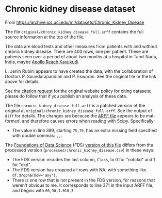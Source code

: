 # Chronic kidney disease dataset

From <https://archive.ics.uci.edu/ml/datasets/Chronic_Kidney_Disease>

The file `original/chronic_kidney_disease_full.arff` contains the full source information at the top of the file.

The data are blood tests and other measures from patients with and without
chronic kidney disease.  There are 400 rows, one per patient.  These are
patients seen over a period of about two months at a hospital in Tamil Nadu,
India, maybe [Apollo Reach
Karaikudi](https://www.purplehealth.com/10765-DrSoundarapandianPS).

L. Jerlin Rubini appears to have created the data, with the collaboration of Doctors P. Soundarapandian and P. Eswaran. See the original file or the link above for details.

See the [citation request](https://archive.ics.uci.edu/ml/citation_policy.html)
for the original website policy for citing datasets; please do follow that if you publish an analysis of these data.

The file `chronic_kidney_disease_full.arff` is a patched version of the
original at `original/chronic_kidney_disease_full.arff`.  See the output of
`diff` for details.  The changes are because the [ARFF
file](https://www.cs.waikato.ac.nz/ml/weka/arff.html) appears to be mal-formed,
and therefore causes errors when reading with Scipy.  Specifically:

* The value in line 399, starting `75,70`, has an extra missing field specified
  with double commas: `,,`.

The [Foundations of Data Science](https://www.inferentialthinking.com) (FDS) [version of this file](https://www.inferentialthinking.com/data/ckd.csv) differs from the processed version (`processed/chronic_kidney_disease.csv`) in these ways:

* The FDS version recodes the last column, `Class`, to 0 for "notckd" and 1 for
  "ckd".
* The FDS version has dropped all rows with NA, with something like
  `df.dropna(how='any')`.
* There is one row that is not present in the FDS version, for reasons that
  weren't obvious to me.  It corresponds to line 371 in the input ARFF file,
  and begins with `60,90,1.010,3`.
